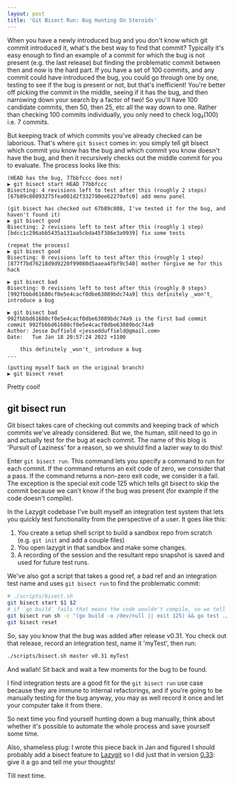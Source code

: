```yaml
---
layout: post
title: 'Git Bisect Run: Bug Hunting On Steroids'
---
```


When you have a newly introduced bug and you don't know which git commit introduced it, what's the best way to find that commit? Typically it's easy enough to find an example of a commit for which the bug is not present (e.g. the last release) but finding the problematic commit between then and now is the hard part. If you have a set of 100 commits, and any commit could have introduced the bug, you could go through one by one, testing to see if the bug is present or not, but that's inefficient! You're better off picking the commit in the middle, seeing if it has the bug, and then narrowing down your search by a factor of two! So you'll have 100 candidate commits, then 50, then 25, etc all the way down to one. Rather than checking 100 commits individually, you only need to check log₂(100) i.e. 7 commits.

But keeping track of which commits you've already checked can be laborious. That's where `git bisect` comes in: you simply tell git bisect which commit you know has the bug and which commit you know doesn't have the bug, and then it recursively checks out the middle commit for you to evaluate. The process looks like this:

```
(HEAD has the bug, 77bbfccc does not)
▶ git bisect start HEAD 77bbfccc
Bisecting: 4 revisions left to test after this (roughly 2 steps)
[67b89c80893275fea001d2f332790ee62270afc0] add menu panel

(git bisect has checked out 67b89c808, I've tested it for the bug, and haven't found it)
▶ git bisect good
Bisecting: 2 revisions left to test after this (roughly 1 step)
[bdcc1c296abb5435a131aa5cbda45f386e3a9939] fix some tests

(repeat the process)
▶ git bisect good
Bisecting: 0 revisions left to test after this (roughly 1 step)
[877f7bd76218d9d9220f99080d5aaea4fbf9c540] mother forgive me for this hack

▶ git bisect bad
Bisecting: 0 revisions left to test after this (roughly 0 steps)
[992fbbbd61680cf0e5e4cacf0dbe63089bdc74a9] this definitely _won't_ introduce a bug

▶ git bisect bad
992fbbbd61680cf0e5e4cacf0dbe63089bdc74a9 is the first bad commit
commit 992fbbbd61680cf0e5e4cacf0dbe63089bdc74a9
Author: Jesse Duffield <jessedduffield@gmail.com>
Date:   Tue Jan 18 20:57:24 2022 +1100

    this definitely _won't_ introduce a bug
...

(putting myself back on the original branch)
▶ git bisect reset
```

Pretty cool!

## git bisect run

Git bisect takes care of checking out commits and keeping track of which commits we've already considered. But we, the human, still need to go in and actually test for the bug at each commit. The name of this blog is 'Pursuit of Laziness' for a reason, so we should find a lazier way to do this!

Enter `git bisect run`. This command lets you specify a command to run for each commit. If the command returns an exit code of zero, we consider that a pass. If the command returns a non-zero exit code, we consider it a fail. The exception is the special exit code 125 which tells git bisect to skip the commit because we can't know if the bug was present (for example if the code doesn't compile).

In the Lazygit codebase I've built myself an integration test system that lets you quickly test functionality from the perspective of a user. It goes like this:

1. You create a setup shell script to build a sandbox repo from scratch (e.g. `git init` and add a couple files)
2. You open lazygit in that sandbox and make some changes.
3. A recording of the session and the resultant repo snapshot is saved and used for future test runs.

We've also got a script that takes a good ref, a bad ref and an integration test name and uses `git bisect run` to find the problematic commit:

```sh
# ./scripts/bisect.sh
git bisect start $1 $2
# if `go build` fails that means the code wouldn't compile, so we tell git bisect we can't know whether it had the bug.
git bisect run sh -c "(go build -o /dev/null || exit 125) && go test ./pkg/gui -run /$3"
git bisect reset
```

So, say you know that the bug was added after release v0.31. You check out that release, record an integration test, name it 'myTest', then run:

```sh
./scripts/bisect.sh master v0.31 myTest
```

And wallah! Sit back and wait a few moments for the bug to be found.

I find integration tests are a good fit for the `git bisect run` use case because they are immune to internal refactorings, and if you're going to be manually testing for the bug anyway, you may as well record it once and let your computer take it from there.

So next time you find yourself hunting down a bug manually, think about whether it's possible to automate the whole process and save yourself some time.

Also, shameless plug: I wrote this piece back in Jan and figured I should probably add a bisect feature to [Lazygit](https://github.com/jesseduffield/lazygit) so I did just that in version [0.33](https://github.com/jesseduffield/lazygit/releases/tag/v0.33): give it a go and tell me your thoughts!

Till next time.
